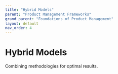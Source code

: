 ```yaml
---
title: "Hybrid Models"
parent: "Product Management Frameworks"
grand_parent: "Foundations of Product Management"
layout: default
nav_order: 4
---
```


# Hybrid Models

Combining methodologies for optimal results.
